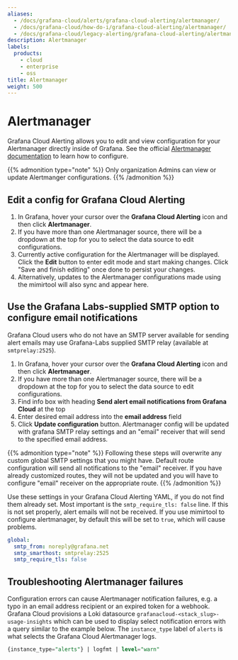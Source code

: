 ```yaml
---
aliases:
  - /docs/grafana-cloud/alerts/grafana-cloud-alerting/alertmanager/
  - /docs/grafana-cloud/how-do-i/grafana-cloud-alerting/alertmanager/
  - /docs/grafana-cloud/legacy-alerting/grafana-cloud-alerting/alertmanager/
description: Alertmanager
labels:
  products:
    - cloud
    - enterprise
    - oss
title: Alertmanager
weight: 500
---
```


# Alertmanager

Grafana Cloud Alerting allows you to edit and view configuration for your Alertmanager directly inside of Grafana. See the official [Alertmanager documentation](https://prometheus.io/docs/alerting/latest/configuration/) to learn how to configure.

{{% admonition type="note" %}}
Only organization Admins can view or update Alertmanger configurations.
{{% /admonition %}}

## Edit a config for Grafana Cloud Alerting

1. In Grafana, hover your cursor over the **Grafana Cloud Alerting** icon and then click **Alertmanager**.
1. If you have more than one Alertmanager source, there will be a dropdown at the top for you to select the data source to edit configurations.
1. Currently active configuration for the Alertmanager will be displayed. Click the **Edit** button to enter edit mode and start making changes. Click "Save and finish editing" once done to persist your changes.
1. Alternatively, updates to the Alertmanager configurations made using the mimirtool will also sync and appear here.

## Use the Grafana Labs-supplied SMTP option to configure email notifications

Grafana Cloud users who do not have an SMTP server available for sending alert emails may use Grafana-Labs supplied SMTP relay (available at `smtprelay:2525`).

1. In Grafana, hover your cursor over the **Grafana Cloud Alerting** icon and then click **Alertmanager**.
1. If you have more than one Alertmanager source, there will be a dropdown at the top for you to select the data source to edit configurations.
1. Find info box with heading **Send alert email notifications from Grafana Cloud** at the top
1. Enter desired email address into the **email address** field
1. Click **Update configuration** button. Alertmanager config will be updated with grafana SMTP relay settings and an "email" receiver that will send to the specified email address.

{{% admonition type="note" %}}
Following these steps will overwrite any custom global SMTP settings that you might have. Default route configuration will send all notifications to the "email" receiver. If you have already customized routes, they will not be updated and you will have to configure "email" receiver on the appropriate route.
{{% /admonition %}}

Use these settings in your Grafana Cloud Alerting YAML, if you do not find them already set. Most important is the `smtp_require_tls: false` line. If this is not set properly, alert emails will not be received. If you use mimirtool to configure alertmanager, by default this will be set to `true`, which will cause problems.

```yaml
global:
  smtp_from: noreply@grafana.net
  smtp_smarthost: smtprelay:2525
  smtp_require_tls: false
```

## Troubleshooting Alertmanager failures

Configuration errors can cause Alertmanager notification failures, e.g. a typo in an email address recipient or an expired token for a webhook. Grafana Cloud provisions a Loki datasource `grafanacloud-<stack_slug>-usage-insights` which can be used to display select notification errors with a query similar to the example below. The `instance_type` label of `alerts` is what selects the Grafana Cloud Alertmanager logs.

```sql
{instance_type="alerts"} | logfmt | level="warn"
```
